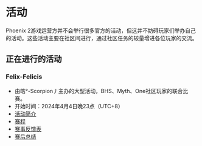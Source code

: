 # 活动

Phoenix 2游戏运营方并不会举行很多官方的活动，但这并不妨碍玩家们举办自己的活动。这些活动主要在社区间进行，通过社区任务的较量增进各位玩家的交流。

## 正在进行的活动

### Felix-Felicis

- 由皓°-Scorpion丿主办的大型活动，BHS、Myth、One社区玩家的联合比赛。
- 开始时间：2024年4月4日晚23点（UTC+8）
- [活动简介](Felix-Felicis/index.md)
- [赛程](Felix-Felicis/Schedule.md)
- [赛事反馈表](https://docs.qq.com/form/page/DQXZYS0JLZVZIV1Vw)
- [赛后总结](Felix-Felicis/Summary.md)
